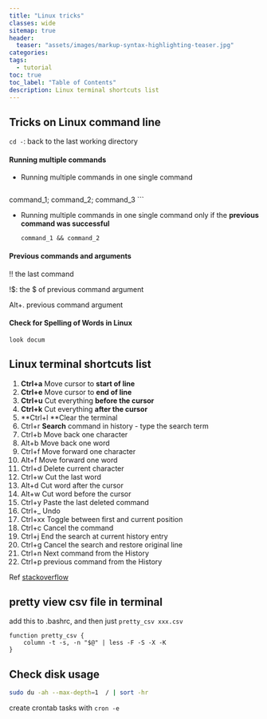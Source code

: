 ```yaml
---
title: "Linux tricks"
classes: wide
sitemap: true
header:
  teaser: "assets/images/markup-syntax-highlighting-teaser.jpg"
categories:
tags:
  - tutorial
toc: true
toc_label: "Table of Contents"
description: Linux terminal shortcuts list
---
```

## Tricks on Linux command line
`cd -`: back to  the last working directory

#### Running multiple commands

* Running multiple commands in one single command

	```
command_1; command_2; command_3
	```

* Running multiple commands in one single command only if the **previous command was successful**

  ```
  command_1 && command_2
  ```

#### Previous commands and arguments

!! the last command

!\$: the $ of previous command argument

Alt+. previous command argument

#### Check for Spelling of Words in Linux

`look docum`


## Linux terminal shortcuts list

1. **Ctrl+a** Move cursor to **start of line**
2. **Ctrl+e** Move cursor to **end of line**
3. **Ctrl+u** Cut everything **before the cursor**
4. **Ctrl+k** Cut everything **after the cursor**
5. **Ctrl+l **Clear the terminal
6. Ctrl+r **Search** command in history - type the search term
7. Ctrl+b Move back one character
8. Alt+b Move back one word
9. Ctrl+f Move forward one character
10. Alt+f Move forward one word
11. Ctrl+d Delete current character
12. Ctrl+w Cut the last word
13. Alt+d Cut word after the cursor
14. Alt+w Cut word before the cursor
15. Ctrl+y Paste the last deleted command
16. Ctrl+_ Undo
17. Ctrl+xx Toggle between first and current position
18. Ctrl+c Cancel the command 
19. Ctrl+j End the search at current history entry
20. Ctrl+g Cancel the search and restore original line
21. Ctrl+n Next command from the History
22. Ctrl+p previous command from the History

Ref [stackoverflow](<https://stackoverflow.com/questions/9679776/how-do-i-clear-delete-the-current-line-in-terminal>)

## pretty view csv file in terminal

add this to .bashrc, and then just `pretty_csv xxx.csv`

```
function pretty_csv {
    column -t -s, -n "$@" | less -F -S -X -K
}
```

## Check disk usage

```bash
sudo du -ah --max-depth=1  / | sort -hr
```

create crontab tasks with `cron -e`